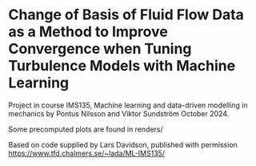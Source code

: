 # Change of Basis of Fluid Flow Data as a Method to Improve Convergence when Tuning Turbulence Models with Machine Learning
Project in course IMS135, Machine learning and data-driven modelling in mechanics by Pontus Nilsson and Viktor Sundström October 2024.

Some precomputed plots are found in renders/ 

Based on code supplied by Lars Davidson, published with permission https://www.tfd.chalmers.se/~lada/ML-IMS135/
